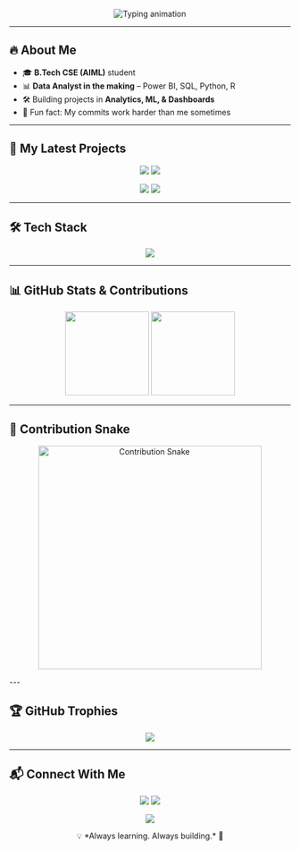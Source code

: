 <p align="center">
  <img
    src="https://readme-typing-svg.vercel.app?font=Fira+Code&size=32&duration=2800&pause=1000&center=true&width=1200&lines=Hey+there!+I'm+Radhika+👋;Data+Enthusiast+%7C+Dashboard+Wizard+%7C+Code+Explorer;Turning+Data+into+Decisions+📊;Building+Cool+Projects+🚀"
    alt="Typing animation"
  />
</p>

---

## 🔥 About Me
- 🎓 **B.Tech CSE (AIML)** student  
- 📊 **Data Analyst in the making** – Power BI, SQL, Python, R  
- 🛠 Building projects in **Analytics, ML, & Dashboards**  
- 🚀 Fun fact: My commits work harder than me sometimes  

---

## 🚀 My Latest Projects
<p align="center">
  <a href="https://github.com/radhishukla/Delivery-Time-Analysis"><img src="https://github-readme-stats.vercel.app/api/pin/?username=radhishukla&repo=Delivery-Time-Analysis&theme=tokyonight" /></a>
  <a href="https://github.com/radhishukla/Power-BI-Projects"><img src="https://github-readme-stats.vercel.app/api/pin/?username=radhishukla&repo=Power-BI-Projects&theme=tokyonight" /></a>
</p>
<p align="center">
  <a href="https://github.com/radhishukla/Electricity-Consumption-Time-Series-Forecasting"><img src="https://github-readme-stats.vercel.app/api/pin/?username=radhishukla&repo=Electricity-Consumption-Time-Series-Forecasting&theme=tokyonight" /></a>
  <a href="https://github.com/radhishukla/Leetcode"><img src="https://github-readme-stats.vercel.app/api/pin/?username=radhishukla&repo=Leetcode&theme=tokyonight" /></a>
</p>

---

## 🛠 Tech Stack
<p align="center">
  <img src="https://skillicons.dev/icons?i=python,r,postgresql,mysql,powerbi,tableau,html,css,js,github,git" />
</p>

---

## 📊 GitHub Stats & Contributions
<p align="center">
  <img src="https://github-readme-stats.vercel.app/api?username=radhishukla&show_icons=true&theme=tokyonight&hide_border=true" height="150" />
  <img src="https://github-readme-streak-stats.herokuapp.com/?user=radhishukla&theme=tokyonight&hide_border=true" height="150" />
</p>

---

## 🐍 Contribution Snake
<p align="center">
  <img
    src="https://raw.githubusercontent.com/radhishukla/radhishukla/main/github-contribution-grid-snake.svg"
    alt="Contribution Snake"
    width="400"
  />
</p>
---

## 🏆 GitHub Trophies
<p align="center">
  <img src="https://github-profile-trophy.vercel.app/?username=radhishukla&theme=radical&no-frame=true&margin-w=15&margin-h=15" />
</p>

---

## 📬 Connect With Me
<p align="center">
  <a href="https://www.linkedin.com/in/radhishukla03"><img src="https://img.shields.io/badge/-Let's_Connect-blue?style=for-the-badge&logo=linkedin" /></a>
  <a href="mailto:radhishukla03@gmail.com"><img src="https://img.shields.io/badge/-Say_Hi!-red?style=for-the-badge&logo=gmail" /></a>
</p>

<p align="center">
  <img src="https://komarev.com/ghpvc/?username=radhishukla&style=for-the-badge&color=brightgreen" />
</p>

<p align="center">💡 *Always learning. Always building.* 🚀</p>

